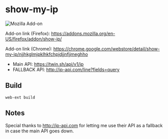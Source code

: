 # show-my-ip
![Mozilla Add-on](https://img.shields.io/amo/users/show-ip)

Add-on link (Firefox): https://addons.mozilla.org/en-US/firefox/addon/show-ip/

Add-on link (Chrome): https://chrome.google.com/webstore/detail/show-my-ip/njjhkglmjpklhkfchpjdjjnfjjmeghho

- Main API: https://twin.sh/api/v1/ip
- FALLBACK API: http://ip-api.com/line?fields=query


## Build
```
web-ext build
```


## Notes
Special thanks to http://ip-api.com for letting me use their API as a fallback in case the main API goes down.
